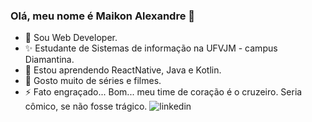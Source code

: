### Olá, meu nome é Maikon Alexandre 👋
- 🔭 Sou Web Developer.
- ✨ Estudante de Sistemas de informação na UFVJM - campus Diamantina.
- 🌱 Estou aprendendo ReactNative, Java e Kotlin.
- 💬 Gosto muito de séries e filmes.
- ⚡ Fato engraçado... Bom... meu time de coração é o cruzeiro. Seria cômico, se não fosse trágico.
![linkedin](https://img.shields.io/badge/LinkedIn-0077B5?style=for-the-badge&logo=linkedin&logoColor=white)


<!--
**maikonalexandre/maikonalexandre** is a ✨ _special_ ✨ repository because its `README.md` (this file) appears on your GitHub profile.

Here are some ideas to get you started:

- 🔭 I’m currently working on ...
- 🌱 I’m currently learning ...
- 👯 I’m looking to collaborate on ...
- 🤔 I’m looking for help with ...
- 💬 Ask me about ...
- 📫 How to reach me: ...
- 😄 Pronouns: ...
- ⚡ Fun fact: ...
-->
